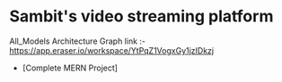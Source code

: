 # Sambit's video streaming platform

All_Models Architecture Graph link :- https://app.eraser.io/workspace/YtPqZ1VogxGy1jzIDkzj

- [Complete MERN Project] 